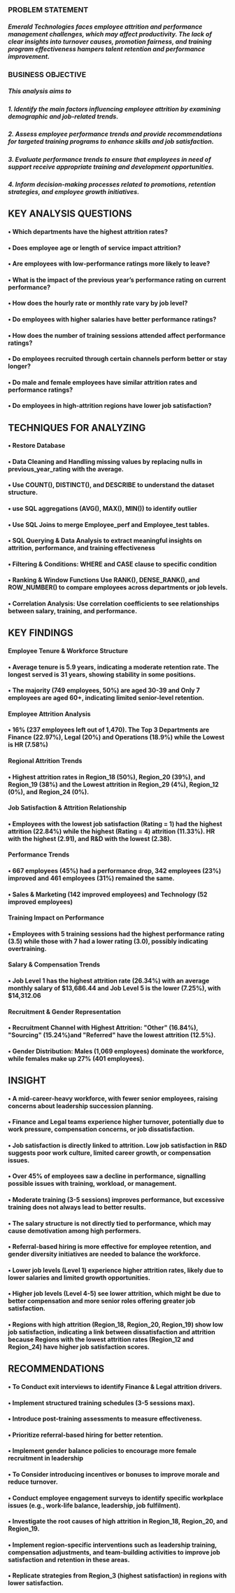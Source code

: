 ### PROBLEM STATEMENT

##### Emerald Technologies faces employee attrition and performance management challenges, which may affect productivity. The lack of clear insights into turnover causes, promotion fairness, and training program effectiveness hampers talent retention and performance improvement.

### BUSINESS OBJECTIVE
##### This analysis aims to
##### 1.	Identify the main factors influencing employee attrition by examining demographic and job-related trends.
##### 2.	Assess employee performance trends and provide recommendations for targeted training programs to enhance skills and job satisfaction.
##### 3.	Evaluate performance trends to ensure that employees in need of support receive appropriate training and development opportunities.
##### 4.	Inform decision-making processes related to promotions, retention strategies, and employee growth initiatives.

## KEY ANALYSIS QUESTIONS 
#### •	Which departments have the highest attrition rates?
#### •	Does employee age or length of service impact attrition?
#### •	Are employees with low-performance ratings more likely to leave?
#### •	What is the impact of the previous year’s performance rating on current performance?
#### •	How does the hourly rate or monthly rate vary by job level?
#### •	Do employees with higher salaries have better performance ratings?
#### •	How does the number of training sessions attended affect performance ratings?
#### •	Do employees recruited through certain channels perform better or stay longer?
#### •	Do male and female employees have similar attrition rates and performance ratings?
#### •	Do employees in high-attrition regions have lower job satisfaction?

## TECHNIQUES FOR ANALYZING 
#### •	Restore Database
#### •	Data Cleaning and Handling missing values by replacing nulls in previous_year_rating with the average.
#### •	Use COUNT(), DISTINCT(), and DESCRIBE to understand the dataset structure.
#### •	use SQL aggregations (AVG(), MAX(), MIN()) to identify outlier
#### •	Use SQL Joins to merge Employee_perf and Employee_test tables.
#### •	 SQL Querying & Data Analysis to extract meaningful insights on attrition, performance, and training effectiveness
#### •	Filtering & Conditions: WHERE and CASE clause to specific condition
#### •	 Ranking & Window Functions Use RANK(), DENSE_RANK(), and ROW_NUMBER() to compare employees across departments or job levels.
#### •	Correlation Analysis: Use correlation coefficients to see relationships between salary, training, and performance.

##  KEY FINDINGS
#### Employee Tenure & Workforce Structure
#### •	Average tenure is 5.9 years, indicating a moderate retention rate. The longest served is 31 years, showing stability in some positions.
#### •	The majority (749 employees, 50%) are aged 30-39 and Only 7 employees are aged 60+, indicating limited senior-level retention. 
#### Employee Attrition Analysis
#### •	16% (237 employees left out of 1,470). The Top 3 Departments are Finance (22.97%), Legal (20%) and Operations (18.9%) while the Lowest is HR (7.58%) 
#### Regional Attrition Trends
#### •	Highest attrition rates in Region_18 (50%), Region_20 (39%), and Region_19 (38%) and the Lowest attrition in Region_29 (4%), Region_12 (0%), and Region_24 (0%). 
#### Job Satisfaction & Attrition Relationship
#### •	Employees with the lowest job satisfaction (Rating = 1) had the highest attrition (22.84%) while the highest (Rating = 4) attrition (11.33%). HR with the highest (2.91), and R&D with the lowest (2.38).
#### Performance Trends
#### •	667 employees (45%) had a performance drop, 342 employees (23%) improved and 461 employees (31%) remained the same.
#### •	Sales & Marketing (142 improved employees) and Technology (52 improved employees)
#### Training Impact on Performance
#### •	Employees with 5 training sessions had the highest performance rating (3.5) while those with 7 had a lower rating (3.0), possibly indicating overtraining.
#### Salary & Compensation Trends
#### •	Job Level 1 has the highest attrition rate (26.34%) with an average monthly salary of $13,686.44 and Job Level 5 is the lower (7.25%), with $14,312.06
#### Recruitment & Gender Representation
#### •	Recruitment Channel with Highest Attrition: "Other" (16.84%), "Sourcing" (15.24%)and "Referred" have the lowest attrition (12.5%).
#### •	Gender Distribution: Males (1,069 employees) dominate the workforce, while females make up 27% (401 employees).

## INSIGHT
#### •	A mid-career-heavy workforce, with fewer senior employees, raising concerns about leadership succession planning.
#### •	Finance and Legal teams experience higher turnover, potentially due to work pressure, compensation concerns, or job dissatisfaction.
#### •	Job satisfaction is directly linked to attrition. Low job satisfaction in R&D suggests poor work culture, limited career growth, or compensation issues.
#### •	Over 45% of employees saw a decline in performance, signalling possible issues with training, workload, or management.
#### •	Moderate training (3-5 sessions) improves performance, but excessive training does not always lead to better results.
#### •	The salary structure is not directly tied to performance, which may cause demotivation among high performers.
#### •	 Referral-based hiring is more effective for employee retention, and gender diversity initiatives are needed to balance the workforce.
#### •	Lower job levels (Level 1) experience higher attrition rates, likely due to lower salaries and limited growth opportunities.
#### •	Higher job levels (Level 4-5) see lower attrition, which might be due to better compensation and more senior roles offering greater job satisfaction.
#### •	Regions with high attrition (Region_18, Region_20, Region_19) show low job satisfaction, indicating a link between dissatisfaction and attrition because Regions with the lowest attrition rates (Region_12 and Region_24) have higher job satisfaction scores.

##  RECOMMENDATIONS
#### •	To Conduct exit interviews to identify Finance & Legal attrition drivers.
#### •	Implement structured training schedules (3-5 sessions max).
#### •	Introduce post-training assessments to measure effectiveness.
#### •	Prioritize referral-based hiring for better retention.
#### •	Implement gender balance policies to encourage more female recruitment in leadership 
#### •	To Consider introducing incentives or bonuses to improve morale and reduce turnover.
#### •	Conduct employee engagement surveys to identify specific workplace issues (e.g., work-life balance, leadership, job fulfilment).
#### •	Investigate the root causes of high attrition in Region_18, Region_20, and Region_19.
#### •	Implement region-specific interventions such as leadership training, compensation adjustments, and team-building activities to improve job satisfaction and retention in these areas.
#### •	Replicate strategies from Region_3 (highest satisfaction) in regions with lower satisfaction.



